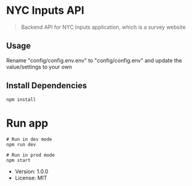 # NYC Inputs API

> Backend API for NYC Inputs application, which is a survey website

## Usage

Rename "config/config.env.env" to "config/config.env" and update the value/settings to your own

## Install Dependencies

```
npm install
```

# Run app
```
# Run in dev mode
npm run dev

# Run in prod mode
npm start
```

- Version: 1.0.0
- License: MIT

